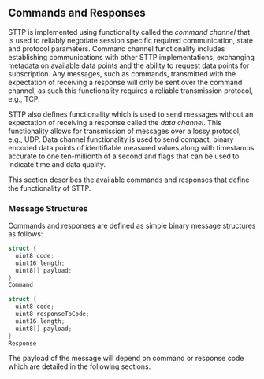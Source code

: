 ## Commands and Responses

STTP is implemented using functionality called the _command channel_ that is used to reliably negotiate session specific required communication, state and protocol parameters. Command channel functionality includes establishing communications with other STTP implementations, exchanging metadata on available data points and the ability to request data points for subscription. Any messages, such as commands, transmitted with the expectation of receiving a response will only be sent over the command channel, as such this functionality requires a reliable transmission protocol, e.g., TCP.

STTP also defines functionality which is used to send messages without an expectation of receiving a response called the _data channel_. This functionality allows for transmission of messages over a lossy protocol, e.g., UDP. Data channel functionality is used to send compact, binary encoded data points of identifiable measured values along with timestamps accurate to one ten-millionth of a second and flags that can be used to indicate time and data quality.

This section describes the available commands and responses that define the functionality of STTP.

### Message Structures

Commands and responses are defined as simple binary message structures as follows:

```C
struct {
  uint8 code;
  uint16 length;
  uint8[] payload;
}
Command

struct {
  uint8 code;
  uint8 responseToCode;
  uint16 length;
  uint8[] payload;
}
Response
```

The payload of the message will depend on command or response code which are detailed in the following sections.
